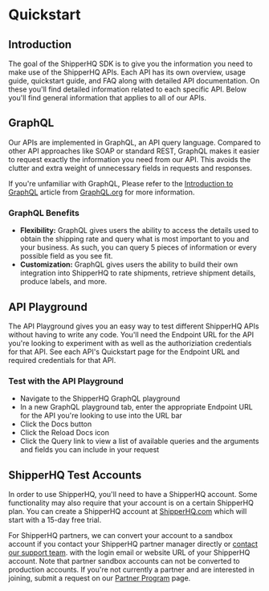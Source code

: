 # Quickstart

## Introduction
The goal of the ShipperHQ SDK is to give you the information you need to make use of the ShipperHQ APIs. Each API has its own overview, usage guide, quickstart guide, and FAQ along with detailed API documentation. On these you'll find detailed information related to each specific API. Below you'll find general information that applies to all of our APIs.

## GraphQL
Our APIs are implemented in GraphQL, an API query language. Compared to other API approaches like SOAP or standard REST, GraphQL makes it easier to request exactly the information you need from our API. This avoids the clutter and extra weight of unnecessary fields in requests and responses.

If you're unfamiliar with GraphQL, Please refer to the [Introduction to GraphQL](https://graphql.org/learn/) article from [GraphQL.org](https://graphql.org) for more information.

### GraphQL Benefits
- **Flexibility:** GraphQL gives users the ability to access the details used to obtain the shipping rate and query what is most important to you and your business. As such, you can query 5 pieces of information or every possible field as you see fit.
- **Customization:** GraphQL gives users the ability to build their own integration into ShipperHQ to rate shipments, retrieve shipment details, produce labels, and more.

## API Playground
The API Playground gives you an easy way to test different ShipperHQ APIs without having to write any code. You'll need the Endpoint URL for the API you're looking to experiment with as well as the authoriziation credentials for that API. See each API's Quickstart page for the Endpoint URL and required credentials for that API.

### Test with the API Playground
- Navigate to the ShipperHQ GraphQL playground
- In a new GraphQL playground tab, enter the appropriate Endpoint URL for the API you're looking to use into the URL bar
- Click the Docs button
- Click the Reload Docs icon
- Click the Query link to view a list of available queries and the arguments and fields you can include in your request

## ShipperHQ Test Accounts

In order to use ShipperHQ, you'll need to have a ShipperHQ account. Some functionality may also require that your account is on a certain ShipperHQ plan. You can create a ShipperHQ account at [ShipperHQ.com](https://shipperhq.com) which will start with a 15-day free trial.

For ShipperHQ partners, we can convert your account to a sandbox account if you contact your ShipperHQ partner manager directly or [contact our support team](https://dev.shipperhq.com/contact). with the login email or website URL of your ShipperHQ account. Note that partner sandbox accounts can not be converted to production accounts. If you're not currently a partner and are interested in joining, submit a request on our [Partner Program](https://shipperhq.com/partnerprogram) page.
